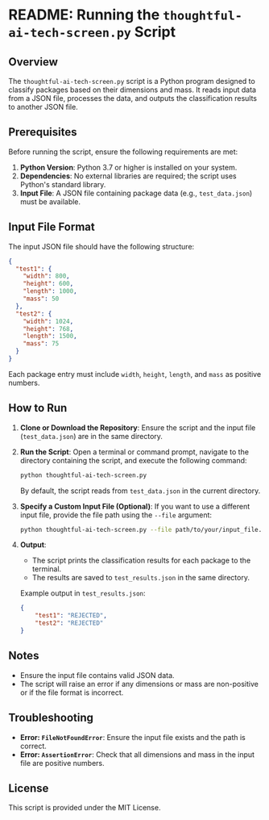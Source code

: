 # README: Running the `thoughtful-ai-tech-screen.py` Script

## Overview
The `thoughtful-ai-tech-screen.py` script is a Python program designed to classify packages based on their dimensions and mass. It reads input data from a JSON file, processes the data, and outputs the classification results to another JSON file.

## Prerequisites
Before running the script, ensure the following requirements are met:

1. **Python Version**: Python 3.7 or higher is installed on your system.
2. **Dependencies**: No external libraries are required; the script uses Python's standard library.
3. **Input File**: A JSON file containing package data (e.g., `test_data.json`) must be available.

## Input File Format
The input JSON file should have the following structure:

```json
{
  "test1": {
    "width": 800,
    "height": 600,
    "length": 1000,
    "mass": 50
  },
  "test2": {
    "width": 1024,
    "height": 768,
    "length": 1500,
    "mass": 75
  }
}
```

Each package entry must include `width`, `height`, `length`, and `mass` as positive numbers.

## How to Run

1. **Clone or Download the Repository**:
   Ensure the script and the input file (`test_data.json`) are in the same directory.

2. **Run the Script**:
   Open a terminal or command prompt, navigate to the directory containing the script, and execute the following command:

   ```bash
   python thoughtful-ai-tech-screen.py
   ```

   By default, the script reads from `test_data.json` in the current directory.

3. **Specify a Custom Input File (Optional)**:
   If you want to use a different input file, provide the file path using the `--file` argument:

   ```bash
   python thoughtful-ai-tech-screen.py --file path/to/your/input_file.json
   ```

4. **Output**:
   - The script prints the classification results for each package to the terminal.
   - The results are saved to `test_results.json` in the same directory.

   Example output in `test_results.json`:

   ```json
   {
       "test1": "REJECTED",
       "test2": "REJECTED"
   }
   ```

## Notes
- Ensure the input file contains valid JSON data.
- The script will raise an error if any dimensions or mass are non-positive or if the file format is incorrect.

## Troubleshooting
- **Error: `FileNotFoundError`**: Ensure the input file exists and the path is correct.
- **Error: `AssertionError`**: Check that all dimensions and mass in the input file are positive numbers.

## License
This script is provided under the MIT License.